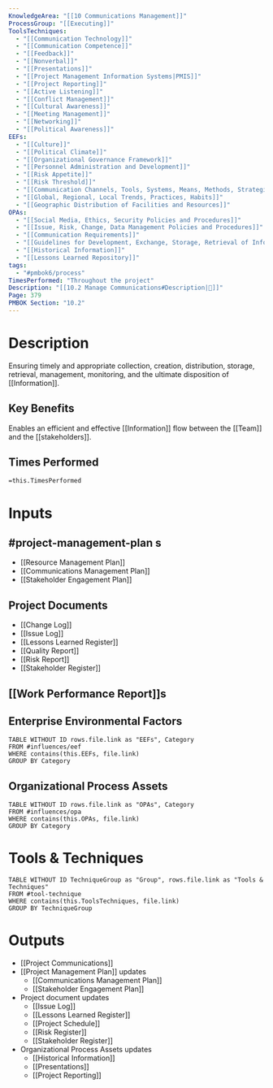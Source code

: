 ```yaml
---
KnowledgeArea: "[[10 Communications Management]]"
ProcessGroup: "[[Executing]]"
ToolsTechniques:
  - "[[Communication Technology]]"
  - "[[Communication Competence]]"
  - "[[Feedback]]"
  - "[[Nonverbal]]"
  - "[[Presentations]]"
  - "[[Project Management Information Systems|PMIS]]"
  - "[[Project Reporting]]"
  - "[[Active Listening]]"
  - "[[Conflict Management]]"
  - "[[Cultural Awareness]]"
  - "[[Meeting Management]]"
  - "[[Networking]]"
  - "[[Political Awareness]]"
EEFs:
  - "[[Culture]]"
  - "[[Political Climate]]"
  - "[[Organizational Governance Framework]]"
  - "[[Personnel Administration and Development]]"
  - "[[Risk Appetite]]"
  - "[[Risk Threshold]]"
  - "[[Communication Channels, Tools, Systems, Means, Methods, Strategies]]"
  - "[[Global, Regional, Local Trends, Practices, Habits]]"
  - "[[Geographic Distribution of Facilities and Resources]]"
OPAs:
  - "[[Social Media, Ethics, Security Policies and Procedures]]"
  - "[[Issue, Risk, Change, Data Management Policies and Procedures]]"
  - "[[Communication Requirements]]"
  - "[[Guidelines for Development, Exchange, Storage, Retrieval of Information]]"
  - "[[Historical Information]]"
  - "[[Lessons Learned Repository]]"
tags:
  - "#pmbok6/process"
TimesPerformed: "Throughout the project"
Description: "[[10.2 Manage Communications#Description|📝]]"
Page: 379
PMBOK Section: "10.2"
---
```

# Description
Ensuring timely and appropriate collection, creation, distribution, storage, retrieval, management, monitoring, and the ultimate disposition of [[Information]].
## Key Benefits
Enables an efficient and effective [[Information]] flow between the [[Team]] and the [[stakeholders]].
## Times Performed
`=this.TimesPerformed`
# Inputs
## #project-management-plan s
- [[Resource Management Plan]]
- [[Communications Management Plan]]
- [[Stakeholder Engagement Plan]]
## Project Documents
- [[Change Log]]
- [[Issue Log]]
- [[Lessons Learned Register]]
- [[Quality Report]]
- [[Risk Report]]
- [[Stakeholder Register]]
## [[Work Performance Report]]s
## Enterprise Environmental Factors
```dataview
TABLE WITHOUT ID rows.file.link as "EEFs", Category
FROM #influences/eef
WHERE contains(this.EEFs, file.link)
GROUP BY Category
```
## Organizational Process Assets
```dataview
TABLE WITHOUT ID rows.file.link as "OPAs", Category
FROM #influences/opa
WHERE contains(this.OPAs, file.link)
GROUP BY Category
```
# Tools & Techniques
```dataview
TABLE WITHOUT ID TechniqueGroup as "Group", rows.file.link as "Tools & Techniques"
FROM #tool-technique
WHERE contains(this.ToolsTechniques, file.link)
GROUP BY TechniqueGroup
```
# Outputs
- [[Project Communications]]
- [[Project Management Plan]] updates
	- [[Communications Management Plan]]
	- [[Stakeholder Engagement Plan]]
- Project document updates
	- [[Issue Log]]
	- [[Lessons Learned Register]]
	- [[Project Schedule]]
	- [[Risk Register]]
	- [[Stakeholder Register]]
- Organizational Process Assets updates
	- [[Historical Information]]
	- [[Presentations]]
	- [[Project Reporting]]

